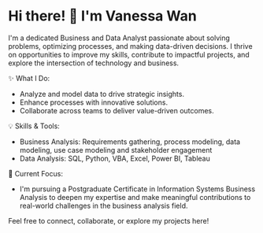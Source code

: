# Hi there! 👋 I'm Vanessa Wan

I'm a dedicated Business and Data Analyst passionate about solving problems, optimizing processes, and making data-driven decisions. I thrive on opportunities to improve my skills, contribute to impactful projects, and explore the intersection of technology and business.

✨ What I Do:
- Analyze and model data to drive strategic insights.
- Enhance processes with innovative solutions.
- Collaborate across teams to deliver value-driven outcomes.

💡 Skills & Tools:
- Business Analysis: Requirements gathering, process modeling, data modeling, use case modeling and stakeholder engagement
- Data Analysis: SQL, Python, VBA, Excel, Power BI, Tableau

🌱 Current Focus:
- I'm pursuing a Postgraduate Certificate in Information Systems Business Analysis to deepen my expertise and make meaningful contributions to real-world challenges in the business analysis field.

Feel free to connect, collaborate, or explore my projects here!

